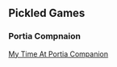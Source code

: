 ## Pickled Games

### Portia Compnaion

[My Time At Portia Companion](http://myfancy.app/is/UnofficialPortiaCompanion/home)
